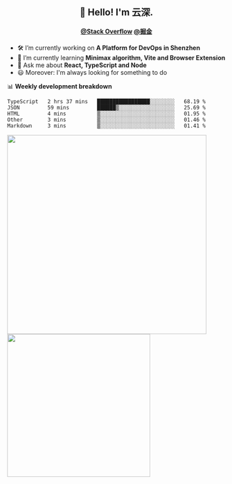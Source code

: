 <h2 align="center">👋 Hello! I'm 云深.</h2>

<h4 align="center"><a href="https://stackoverflow.com/users/8335317/theprimone">@Stack Overflow</a> <a href="https://juejin.cn/user/2752832849055864">@掘金</a></h4>

- 🛠 I’m currently working on **A Platform for DevOps in Shenzhen**
- 🚀 I’m currently learning **Minimax algorithm, Vite and Browser Extension**
- 💬 Ask me about **React, TypeScript and Node**
- 😃 Moreover: I'm always looking for something to do

📊 **Weekly development breakdown**

<!--START_SECTION:waka-->
```text
TypeScript   2 hrs 37 mins   █████████████████░░░░░░░░   68.19 % 
JSON         59 mins         ██████▒░░░░░░░░░░░░░░░░░░   25.69 % 
HTML         4 mins          ▒░░░░░░░░░░░░░░░░░░░░░░░░   01.95 % 
Other        3 mins          ▒░░░░░░░░░░░░░░░░░░░░░░░░   01.46 % 
Markdown     3 mins          ▒░░░░░░░░░░░░░░░░░░░░░░░░   01.41 % 
```
<!--END_SECTION:waka-->

<p>
<img align="left" width="460" src="https://github-readme-stats.vercel.app/api?username=theprimone&custom_title=Yuns's Github Stats&theme=graywhite&hide_border=true&disable_animations=true"/> <img align="left" width="330" src="https://github-readme-stats.vercel.app/api/top-langs/?username=theprimone&layout=compact&theme=graywhite&hide_border=true"/>
</p>
